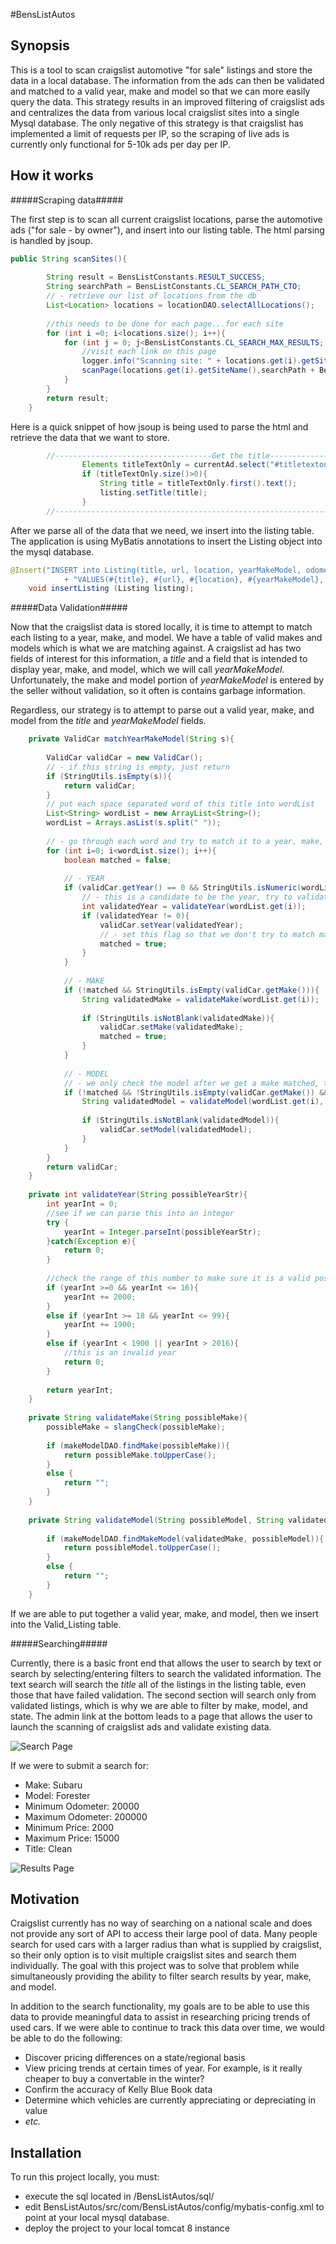 #BensListAutos

## Synopsis

This is a tool to scan craigslist automotive "for sale" listings and store the data in a local database.  The information from the ads can then be validated and matched to a valid year, make and model so that we can more easily query the data.  This strategy results in an improved filtering of craigslist ads and centralizes the data from various local craigslist sites into a single Mysql database.  The only negative of this strategy is that craigslist has implemented a limit of requests per IP, so the scraping of live ads is currently only functional for 5-10k ads per day per IP.

## How it works

#####Scraping data#####

The first step is to scan all current craigslist locations, parse the automotive ads ("for sale - by owner"), and insert into our listing table.  The html parsing is handled by jsoup.
```java
public String scanSites(){
		
		String result = BensListConstants.RESULT_SUCCESS;
		String searchPath = BensListConstants.CL_SEARCH_PATH_CTO;
		// - retrieve our list of locations from the db
		List<Location> locations = locationDAO.selectAllLocations();
		
		//this needs to be done for each page...for each site
		for (int i =0; i<locations.size(); i++){
			for (int j = 0; j<BensListConstants.CL_SEARCH_MAX_RESULTS; j+=BensListConstants.CL_SEARCH_RESULTS_PER_PAGE){
				//visit each link on this page
				logger.info("Scanning site: " + locations.get(i).getSiteName() + " Page Offset:" + j);
				scanPage(locations.get(i).getSiteName(),searchPath + BensListConstants.CL_SEARCH_PATH_PAGE_PARAM + j);
			}
		}
		return result;
	}
```

Here is a quick snippet of how jsoup is being used to parse the html and retrieve the data that we want to store.
```java
        //-----------------------------------Get the title-------------------------------------------------------------
				Elements titleTextOnly = currentAd.select("#titletextonly");
				if (titleTextOnly.size()>0){
					String title = titleTextOnly.first().text();
					listing.setTitle(title);
				}
        //-------------------------------------------------------------------------------------------------------------
```

After we parse all of the data that we need, we insert into the listing table.  The application is using MyBatis annotations to insert the Listing object into the mysql database.
```java
@Insert("INSERT into Listing(title, url, location, yearMakeModel, odometer, vehicleCondition, cylinders, drive, fuel, color, titleStatus, size, transmission, vehicleType, description, price, postedDate, validateStatus) "
			+ "VALUES(#{title}, #{url}, #{location}, #{yearMakeModel}, #{odometer}, #{condition}, #{cylinders}, #{drive}, #{fuel}, #{color}, #{titleStatus}, #{size}, #{transmission}, #{type}, #{description}, #{price}, #{postedDate}, #{validateStatus})")
	void insertListing (Listing listing);
```

#####Data Validation#####

Now that the craigslist data is stored locally, it is time to attempt to match each listing to a year, make, and model.  We have a table of valid makes and models which is what we are matching against.  A craigslist ad has two fields of interest for this information, a *title* and a field that is intended to display year, make, and model, which we will call *yearMakeModel*.  Unfortunately, the make and model portion of *yearMakeModel* is entered by the seller without validation, so it often is contains garbage information.

Regardless, our strategy is to attempt to parse out a valid year, make, and model from the *title* and *yearMakeModel* fields.  

```java
	private ValidCar matchYearMakeModel(String s){
		
		ValidCar validCar = new ValidCar();
		// - if this string is empty, just return
		if (StringUtils.isEmpty(s)){
			return validCar;
		}
		// put each space separated word of this title into wordList
		List<String> wordList = new ArrayList<String>();
		wordList = Arrays.asList(s.split(" "));
		
		// - go through each word and try to match it to a year, make, or a model.  Once matched, remove it from the arrayList
		for (int i=0; i<wordList.size(); i++){
			boolean matched = false;
				
			// - YEAR
			if (validCar.getYear() == 0 && StringUtils.isNumeric(wordList.get(i))){
				// - this is a candidate to be the year, try to validate
				int validatedYear = validateYear(wordList.get(i));
				if (validatedYear != 0){
					validCar.setYear(validatedYear);
					// - set this flag so that we don't try to match make/model of this word.
					matched = true;
				}
			}
			
			// - MAKE
			if (!matched && StringUtils.isEmpty(validCar.getMake())){
				String validatedMake = validateMake(wordList.get(i));
					
				if (StringUtils.isNotBlank(validatedMake)){
					validCar.setMake(validatedMake);
					matched = true;
				}
			}
			
			// - MODEL
			// - we only check the model after we get a make matched, this is to improve our query to match a model.
			if (!matched && !StringUtils.isEmpty(validCar.getMake()) && StringUtils.isEmpty(validCar.getModel())){
				String validatedModel = validateModel(wordList.get(i), validCar.getMake());
					
				if (StringUtils.isNotBlank(validatedModel)){
					validCar.setModel(validatedModel);
				}
			}
		}
		return validCar;
	}
	
	private int validateYear(String possibleYearStr){
		int yearInt = 0;
		//see if we can parse this into an integer
		try {
			yearInt = Integer.parseInt(possibleYearStr);
		}catch(Exception e){
			return 0;
		}
		
		//check the range of this number to make sure it is a valid possibility.
		if (yearInt >=0 && yearInt <= 16){
			yearInt += 2000;
		}
		else if (yearInt >= 18 && yearInt <= 99){
			yearInt += 1900;
		} 
		else if (yearInt < 1900 || yearInt > 2016){
			//this is an invalid year
			return 0;
		}
		
		return yearInt;
	}
	
	private String validateMake(String possibleMake){
		possibleMake = slangCheck(possibleMake);
		
		if (makeModelDAO.findMake(possibleMake)){
			return possibleMake.toUpperCase();
		}
		else {
			return "";
		}
	}
	
	private String validateModel(String possibleModel, String validatedMake){
		
		if (makeModelDAO.findMakeModel(validatedMake, possibleModel)){
			return possibleModel.toUpperCase();
		}
		else {
			return "";
		}
	}
```

If we are able to put together a valid year, make, and model, then we insert into the Valid_Listing table.  

#####Searching#####

Currently, there is a basic front end that allows the user to search by text or search by selecting/entering filters to search the validated information.  The text search will search the *title* all of the listings in the listing table, even those that have failed validation.  The second section will search only from validated listings, which is why we are able to filter by make, model, and state.  The admin link at the bottom leads to a page that allows the user to launch the scanning of craigslist ads and validate existing data.

![Search Page](http://i.imgur.com/GLEct5y.png)

If we were to submit a search for:
 - Make: Subaru
 - Model: Forester
 - Minimum Odometer: 20000
 - Maximum Odometer: 200000
 - Minimum Price: 2000
 - Maximum Price: 15000
 - Title: Clean

![Results Page](http://i.imgur.com/tAHgDoI.png)


## Motivation

Craigslist currently has no way of searching on a national scale and does not provide any sort of API to access their large pool of data.  Many people search for used cars with a larger radius than what is supplied by craigslist, so their only option is to visit multiple craigslist sites and search them individually.  The goal with this project was to solve that problem while simultaneously providing the ability to filter search results by year, make, and model.

In addition to the search functionality, my goals are to be able to use this data to provide meaningful data to assist in researching pricing trends of used cars.  If we were able to continue to track this data over time, we would be able to do the following:

 - Discover pricing differences on a state/regional basis
 - View pricing trends at certain times of year.  For example, is it really cheaper to buy a convertable in the winter?
 - Confirm the accuracy of Kelly Blue Book data
 - Determine which vehicles are currently appreciating or depreciating in value
 - *etc.*


## Installation

To run this project locally, you must:
 - execute the sql located in /BensListAutos/sql/
 - edit BensListAutos/src/com/BensListAutos/config/mybatis-config.xml to point at your local mysql database.
 - deploy the project to your local tomcat 8 instance
